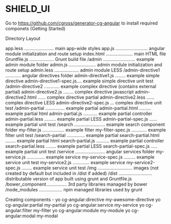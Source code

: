 # SHIELD_UI


Go to https://github.com/cgross/generator-cg-angular to install required componets (Getting Started)

Directory Layout

app.less ....................... main app-wide styles
app.js ......................... angular module initialization and route setup
index.html ..................... main HTML file
Gruntfile.js ................... Grunt build file
/admin ......................... example admin module folder
  admin.js ..................... admin module initialization and route setup
  admin.less ................... admin module LESS
  /admin-directive1 ............ angular directives folder
    admin-directive1.js ........ example simple directive
    admin-directive1-spec.js.... example simple directive unit test
  /admin-directive2 ............ example complex directive (contains external partial)
    admin-directive2.js ........ complex directive javascript
    admin-directive2.html ...... complex directive partial
    admin-directive2.less ...... complex directive LESS
    admin-directive2-spec.js ... complex directive unit test
  /admin-partial ............... example partial
    admin-partial.html ......... example partial html
    admin-partial.js ........... example partial controller
    admin-partial.less ......... example partial LESS
    admin-partial-spec.js ...... example partial unit test
/search ........................ example search component folder
  my-filter.js ................. example filter
  my-filter-spec.js ............ example filter unit test
  /search-partial .............. example partial
    search-partial.html ........ example partial html
    search-partial.js .......... example partial controller
    search-partial.less ........ example partial LESS
    search-partial-spec.js ..... example partial unit test
/service ....................... angular services folder
    my-service.js .............. example service
    my-service-spec.js ......... example service unit test
    my-service2.js ............. example service
    my-service2-spec.js ........ example service unit test
/img ........................... images (not created by default but included in /dist if added)
/dist .......................... distributable version of app built using grunt and Gruntfile.js
/bower_component................ 3rd party libraries managed by bower
/node_modules .................. npm managed libraries used by grunt


Creating components -
yo cg-angular:directive my-awesome-directive
yo cg-angular:partial my-partial
yo cg-angular:service my-service
yo cg-angular:filter my-filter
yo cg-angular:module my-module
yo cg-angular:modal my-modal

